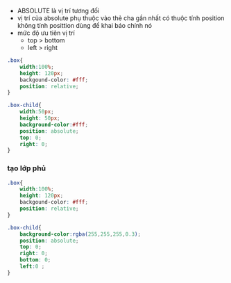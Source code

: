 - ABSOLUTE là vị trí tương đối
- vị trí của absolute phụ thuộc vào thẻ cha gần nhất có thuộc tính position không tính posittion dùng để khai báo chính nó
- mức độ ưu tiên vị trí
	+ top > bottom
	+ left > right
```css
.box{
	width:100%;
	height: 120px;
	backgound-color: #fff;
	position: relative;
}

.box-child{
	width:50px;
	height: 50px;
	background-color:#fff;
	position: absolute;
	top: 0;
	right: 0;
}

```
### tạo lớp phủ 
```css
.box{
	width:100%;
	height: 120px;
	backgound-color: #fff;
	position: relative;
}

.box-child{
	background-color:rgba(255,255,255,0.3);
	position: absolute;
	top: 0;
	right: 0;
	bottom: 0;
	left:0 ;
}

```